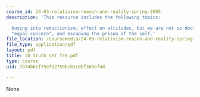 ```yaml
---
course_id: 24-03-relativism-reason-and-reality-spring-2005
description: 'This resource includes the following topics:

  buying into reductionism, effect on attitudes, but we are not so doctrinaire, rethinking
  "equal concern", and escaping the prison of the self.'
file_location: /coursemedia/24-03-relativism-reason-and-reality-spring-2005/7b74b0cf75ef12759bc01c0bf3d3ef4d_l8_truth_set_fre.pdf
file_type: application/pdf
layout: pdf
title: l8_truth_set_fre.pdf
type: course
uid: 7b74b0cf75ef12759bc01c0bf3d3ef4d

---
```

None